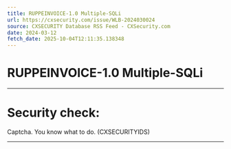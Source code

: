 ```yaml
---
title: RUPPEINVOICE-1.0 Multiple-SQLi
url: https://cxsecurity.com/issue/WLB-2024030024
source: CXSECURITY Database RSS Feed - CXSecurity.com
date: 2024-03-12
fetch_date: 2025-10-04T12:11:35.138348
---
```


# RUPPEINVOICE-1.0 Multiple-SQLi

---

# Security check:

Captcha. You know what to do. (CXSECURITYIDS)

---
